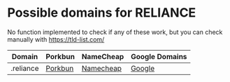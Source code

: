 # Possible domains for RELIANCE

No function implemented to check if any of these work, but you can check manually with https://tld-list.com/

| Domain | Porkbun | NameCheap | Google Domains |
|---|---|---|---|
| .reliance | [Porkbun](https://porkbun.com/checkout/search?prb=e814663da1&tlds=&idnLanguage=&search=search&q=.reliance) | [Namecheap](https://www.namecheap.com/domains/registration/results/?domain=.reliance) | [Google](https://domains.google.com/registrar/search?searchTerm=.reliance) |
